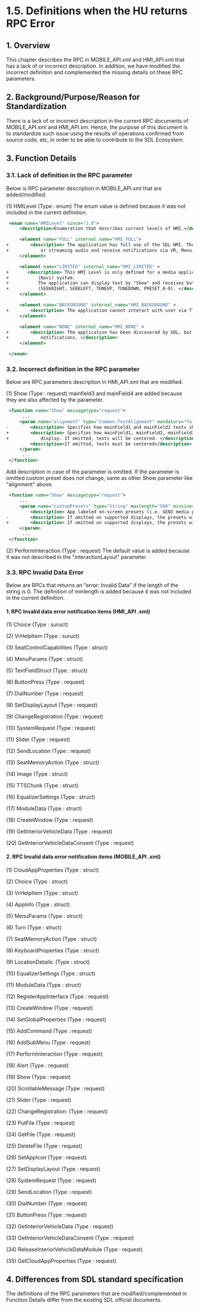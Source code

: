 # 1.5. Definitions when the HU returns RPC Error

## 1. Overview
This chapter describes the RPC in MOBILE_API.xml and HMI_API.xml that has a lack of or incorrect description.
In addition, we have modified the incorrect definition and complemented the missing details on these RPC parameters.

## 2. Background/Purpose/Reason for Standardization
There is a lack of or incorrect description in the current RPC documents of MOBILE_API.xml and HMI_API.xm.
Hence, the purpose of this document is to standardize such issue using the results of operations confirmed from source code, etc, in order to be able to contribute to the SDL Ecosystem.

## 3. Function Details
### 3.1. Lack of definition in the RPC parameter
Below is RPC parameter description in MOBILE_API.xml that are added/modified.

(1) HMILevel (Type : enum)
The enum value is defined because it was not included in the current definition.

```xml
 <enum name="HMILevel" since="1.0">
     <description>Enumeration that describes current levels of HMI.</description>

     <element name="FULL" internal_name="HMI_FULL">
+　　　   <description> The application has full use of the SDL HMI. The app can output via TTS, display,
+            or streaming audio and receive notifications via VR, Menu, and button presses. </description>
     </element>

     <element name="LIMITED" internal_name="HMI_LIMITED" >
+       <description> This HMI Level is only defined for a media application using an HMI with an 8 inch touchscreen
+           (Navi) system.
+           The application can display text by "Show" and receives button presses from media-oriented buttons
+           (SEEKRIGHT, SEEKLEFT, TUNEUP, TUNEDOWN, PRESET_0-9). </description>
     </element>

     <element name="BACKGROUND" internal_name="HMI_BACKGROUND" >
+        <description> The application cannot interact with user via TTS, VR, Display or Button Presses. </description>
     </element>

     <element name="NONE" internal_name="HMI_NONE" >
+        <description> The application has been discovered by SDL, but the app cannot send any requests or receive any 
+            notifications. </description>
     </element>

 </enum>
```

### 3.2. Incorrect definition in the RPC parameter
Below are RPC parameters description in HMI_API.xml that are modified.

(1) Show (Type : request)
mainfield3 and mainField4 are added because they are also affected by the parameter.

```xml
 <function name="Show" messagetype="request">
      ...
     <param name="alignment" type="Common.TextAlignment" mandatory="false">
-        <description> Specifies how mainField1 and mainField2 texts should be aligned on the display. </description>
+        <description> Specifies how mainField1, mainField2, mainField3 and mainField4 texts should be aligned on 
+            display. If omitted, texts will be centered. </description>
         <description>If omitted, texts must be centered</description>
     </param>
      ...
 </function>
```

Add description in case of the parameter is omitted.
If the parameter is omitted custom preset does not change, same as other Show parameter like "alignment" above.

```xml
 <function name="Show" messagetype="request">
     ...
     <param name="customPresets" type="String" maxlength="500" minsize="0" maxsize="10" array="true" mandatory="false">
         <description> App labeled on-screen presets (i.e. GEN3 media presets or dynamic search suggestions).</description>
-        <description> If omitted on supported displays, the presets will be shown as not defined. </description>
+        <description> If omitted on supported displays, the presets will not change. </description>
     </param>
      ...
 </function>
```


(2) PerformInteraction (Type : request)
The default value is added because it was not described in the "interactionLayout" parameter.




### 3.3. RPC Invalid Data Error
Below are RPCs that returns an "error: Invalid Data" if the length of the string is 0.
The definition of minlength is added because it was not included in the current definition.

#### 1. RPC Invalid data error notification items (HMI_API .xml)
(1) Choice (Type : suruct)




(2) VrHelpItem (Type : suruct)




(3) SeatControlCapabilities (Type : struct)




(4) MenuParams (Type : struct)




(5) TextFieldStruct (Type : struct)




(6) ButtonPress (Type : request)




(7) DialNumber (Type : request)




(8) SetDisplayLayout (Type : request)




(9) ChangeRegistration (Type : request)




(10) SystemRequest (Type : request)




(11) Slider (Type : request)




(12) SendLocation (Type : request)




(13) SeatMemoryAction (Type : struct)




(14) Image (Type : struct)




(15) TTSChunk (Type : struct)




(16) EqualizerSettings (Type : struct)




(17) ModuleData (Type : struct)




(18) CreateWindow (Type : request)




(19) GetInteriorVehicleData (Type : request)




(20) GetInteriorVehicleDataConsent (Type : request)





#### 2. RPC Invalid data error notification items (MOBILE_API .xml)
(1) CloudAppProperties (Type : struct)




(2) Choice (Type : struct)




(3) VrHelpItem (Type : struct)




(4) AppInfo (Type : struct)




(5) MenuParams (Type : struct)




(6) Turn (Type : struct)




(7) SeatMemoryAction   (Type : struct)




(8) KeyboardProperties (Type : struct)




(9) LocationDetails: (Type : struct)




(10) EqualizerSettings  (Type : struct)




(11) ModuleData (Type : struct)




(12) RegisterAppInterface (Type : request)




(13) CreateWindow (Type : request)




(14) SetGlobalProperties (Type : request)




(15) AddCommand (Type : request)




(16) AddSubMenu (Type : request)




(17) PerformInteraction (Type : request)




(18) Alert (Type : request)




(19) Show (Type : request)




(20) ScrollableMessage (Type : request)





(21) Slider (Type : request)




(22) ChangeRegistration:   (Type : request)





(23) PutFile (Type : request)




(24) GetFile (Type : request)




(25) DeleteFile (Type : request)




(26) SetAppIcon (Type : request)




(27) SetDisplayLayout (Type : request)




(28) SystemRequest (Type : request)




(29) SendLocation (Type : request)




(30) DialNumber (Type : request)




(31) ButtonPress (Type : request)




(32) GetInteriorVehicleData (Type : request)




(33) GetInteriorVehicleDataConsent (Type : request)




(34) ReleaseInteriorVehicleDataModule (Type : request)




(35) GetCloudAppProperties (Type : request)




## 4. Differences from SDL standard specification
The definitions of the RPC parameters that are modified/complemented in Function Details differ from the existing SDL official documents.
